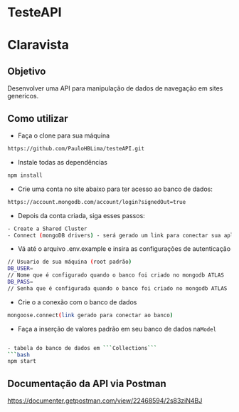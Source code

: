 # TesteAPI
# Claravista

## Objetivo
Desenvolver uma API para manipulação de dados de navegação em sites genericos.

## Como utilizar
- Faça o clone para sua máquina
```bash
https://github.com/PauloHBLima/testeAPI.git
```
- Instale todas as dependências
```bash
npm install
```
- Crie uma conta no site abaixo para ter acesso ao banco de dados: 
```bash
https://account.mongodb.com/account/login?signedOut=true
```
- Depois da conta criada, siga esses passos:
```bash
- Create a Shared Cluster
- Connect (mongoDB drivers) - será gerado um link para conectar sua aplicação ao banco.
```

- Vá até o arquivo .env.example e insira as configurações de autenticação

```bash
// Usuario de sua máquina (root padrão)
DB_USER=
// Nome que é configurado quando o banco foi criado no mongodb ATLAS
DB_PASS=
// Senha que é configurada quando o banco foi criado no mongodb ATLAS
```
- Crie o a conexão com o banco de dados
```bash
mongoose.connect(link gerado para conectar ao banco)
```
- Faça a inserção de valores padrão em seu banco de dados na```Model```
```bash

- tabela do banco de dados em ```Collections```
```bash
npm start
```
## Documentação da API via Postman
https://documenter.getpostman.com/view/22468594/2s83ziN4BJ
